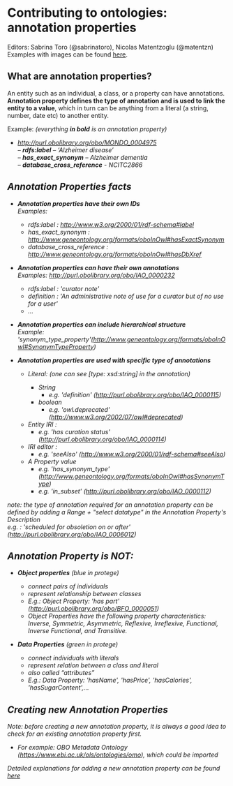 # Contributing to ontologies: annotation properties

Editors: Sabrina Toro (@sabrinatoro), Nicolas Matentzoglu (@matentzn)  
Examples with images can be found [here](https://docs.google.com/presentation/d/1AIB7WNNkhQKzKnViJHZoNNjxZZ2Y90LuE2QqeTG1ra4/edit?usp=sharing).

## What are annotation properties?
An entity such as an individual, a class, or a property can have annotations. **Annotation property defines the type of annotation and is used to link the entity to a value**, which in turn can be anything from a literal (a string, number, date etc) to another entity.  

Example: <em>(everything **in bold** is an annotation property)<em>
- http://purl.obolibrary.org/obo/MONDO_0004975   
  – **rdfs:label** – ‘Alzheimer disease’     
  – **has_exact_synonym** – Alzheimer dementia  
  – **database_cross_reference** - NCITC2866  


## Annotation Properties facts
- **Annotation properties have their own IDs**  
Examples:
  - rdfs:label : http://www.w3.org/2000/01/rdf-schema#label
  - has_exact_synonym : http://www.geneontology.org/formats/oboInOwl#hasExactSynonym
  - database_cross_reference : http://www.geneontology.org/formats/oboInOwl#hasDbXref


- **Annotation properties can have their own annotations**  
Examples: http://purl.obolibrary.org/obo/IAO_0000232
  - rdfs:label : 'curator note'
  - definition : 'An administrative note of use for a curator but of no use for a user'
  - ...


- **Annotation properties can include hierarchical structure**  
Example: 'synonym_type_property'(http://www.geneontology.org/formats/oboInOwl#SynonymTypeProperty)


- **Annotation properties are used with specific type of annotations**
  - Literal: <em>(one can see [type: xsd:string] in the annotation)<em>
    - String  
      - e.g. 'definition' (http://purl.obolibrary.org/obo/IAO_0000115)
    - boolean  
      - e.g. 'owl.deprecated' (http://www.w3.org/2002/07/owl#deprecated)
  - Entity IRI :  
      - e.g. 'has curation status' (http://purl.obolibrary.org/obo/IAO_0000114)
  - IRI editor :  
      - e.g. 'seeAlso' (http://www.w3.org/2000/01/rdf-schema#seeAlso)
  - A Property value   
      - e.g. 'has_synonym_type' (http://www.geneontology.org/formats/oboInOwl#hasSynonymType)      
      - e.g. 'in_subset' (http://purl.obolibrary.org/obo/IAO_0000112)

note: the type of annotation required for an annotation property can be defined by adding a Range + "select datatype" in the Annotation Property's Description  
e.g. : 'scheduled for obsoletion on or after' (http://purl.obolibrary.org/obo/IAO_0006012)

## Annotation Property is NOT:
- **Object properties** (blue in protege)
  - connect pairs of individuals
  - represent relationship between classes
  - E.g.: Object Property: 'has part' (http://purl.obolibrary.org/obo/BFO_0000051)
  - Object Properties have the following property characteristics: Inverse, Symmetric, Asymmetric, Reflexive, Irreflexive, Functional, Inverse Functional, and Transitive.  


- **Data Properties** (green in protege)
  - connect individuals with literals
  - represent relation between a class and literal
  - also called “attributes”
  - E.g.: Data Property: 'hasName', 'hasPrice', 'hasCalories', 'hasSugarContent',...


## Creating new Annotation Properties

Note: before creating a new annotation property, it is always a good idea to check for an existing annotation property first.   
- For example: OBO Metadata Ontology (https://www.ebi.ac.uk/ols/ontologies/omo), which could be imported  



Detailed explanations for adding a new annotation property can be found [here](https://mondo.readthedocs.io/en/latest/editors-guide/new-annotation-property/)



